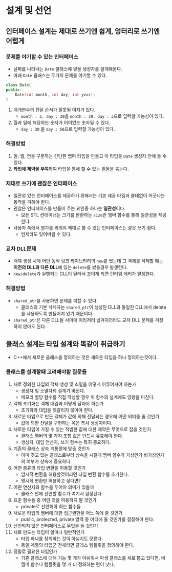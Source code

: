 # 설계 및 선언

## 인터페이스 설계는 제대로 쓰기엔 쉽게, 엉터리로 쓰기엔 어렵게
### 문제를 야기할 수 있는 인터페이스
- 날짜를 나타내는 `Date` 클래스에 넣을 생성자를 설계해본다.
- 아래 `Date` 클래스는 두가지 문제를 야기할 수 있다.
```cpp
class Date{
public:
    Date(int month, int day, int year);
}
```
1. 매개변수의 전달 순서가 잘못될 여지가 있다. 
    - `month : 3, day : 30`을 `month : 30, day : 3`으로 입력할 가능성이 있다.
2. 월과 일에 해당하는 숫자가 어이없는 숫자일 수 있다.
    - `day : 30` 을 `day : 50`으로 입력할 가능성이 있다.

### 해결방법
1. 일, 월, 연을 구분하는 간단한 랩퍼 타입을 만들고 이 타입을 `Date` 생성자 안에 들 수 있다.
2. **타입에 제약을 부여**하여 타입을 통해 할 수 있는 일들을 묶는다.

### 제대로 쓰기에 괜찮은 인터페이스
- 일관성 있는 인터페이스를 제공하기 위해서는 기본 제공 타입과 쓸데없이 어긋나는 동작을 피해야 한다.
- 괜찮은 인터페이스를 만들어 주는 요인중 하나는 **일관성**이다.
    - 모든 STL 컨테이너는 크기를 반환하는 `size`란 멤버 함수를 통해 일관성을 제공한다.
- 사용자 쪽에서 뭔가를 외워야 제대로 쓸 수 있는 인터페이스는 잘못 쓰기 쉽다.
    - 언제라도 잊어버릴 수 있다.

### 교차 DLL문제
- 객체 생성 시에 어떤 동적 링크 라이브러리의 `new`를 썻는데 그 객체를 삭제할 떄는 **이전의 DLL과 다른 DLL**에 있는 `delete`를 썼을경우 발생한다.
- `new/delete`가 실행되는 DLL이 달라서 꼬이게 되면 런타임 에러가 발생한다.

### 해결방법
- `shared_ptr`을 사용하면 문제를 피할 수 있다.
    - 클래스의 기본 삭제자는 `shared_ptr`이 생성된 DLL과 동일한 DLL에서 delete를 사용하도록 만들어져 있기 때문이다.
- `shared_ptr`은 다른 DLL들 사이에 이리저리 넘겨지더라도 교차 DLL 문제를 걱정하지 않아도 된다.

## 클래스 설계는 타입 설계와 똑같이 취급하기
- C++에서 새로운 클래스를 정의하는 것은 새로운 타입을 하나 정의하는것이다.

### 클래스를 설계할때 고려해야할 질문들
1. 새로 정의한 타입의 객체 생성 및 소멸을 어떻게 이루어져야 하는가
    - 생성자 및 소멸자의 설계가 바뀐다.
    - 메모리 할당 함수를 직접 작성할 경우 위 함수의 설계에도 영향을 미친다.
2. 객체 초기화는 객체 대입과 어떻게 달라야 하는가
    - 초기화와 대입을 헷갈리지 않아야 한다.
3. 새로운 타입으로 만든 객체가 값에 의해 전달되는 경우에 어떤 의미를 줄 것인가
    - 값에 의한 전달을 구현하는 쪽은 복사 생성자이다.
4. 새로운 타입이 가질 수 있는 적법한 값에 대한 제약은 무엇으로 잡을 것인가
    - 클래스 멤버의 몇 가지 조합 값은 반드시 유효해야 한다.
    - 생성자, 대입 연산자, 쓰기 함수는 특히 중요하다.
5. 기존의 클래스 상속 계통망에 맞출 것인가
    - 이미 갖고 있는 클래스로부터 상속을 시킬때 멤버 함수가 가상인가 비가상인가의 여부가 상속에 중요하다.
6. 어떤 종류의 타입 변환을 허용할 것인가
    - 암시적 변환을 허용할것이라면 타입 변환 함수를 추가한다.
    - 명시적 변환만 허용하고 싶다면?
7. 어떤 연산자와 함수를 두어야 의미가 있을까
    - 클래스 안에 선언할 함수가 여기서 결정된다.
8. 표준 함수들 중 어떤 것을 허용하지 말 것인가
    - private로 선언해야 하는 함수들
9. 새로운 타입의 멤버에 대한 접근권한을 어느 쪽에 줄 것인가
    - public, protected, private 영역 중 어디에 둘 것인가를 결정해야 한다.
10. 선언되지 않은 인터페이스로 무엇을 둘 것인가
11. 새로 만드는 타입이 얼마나 일반적인가
    - 타입 하나를 정의하는 것이 아닐지도 모른다.
    - 동일 계열의 타입군 전체라면 클래스 템플릿을 정의해야 한다.
12. 정말로 필요한 타입인가
    - 기존 클래스에 대해 기능 몇 개가 아쉬워서 파생 클래스를 새로 뽑고 있다면, 비멤버 함수나 템플릿을 몇 개 더 정의하는 편이 낫다.
